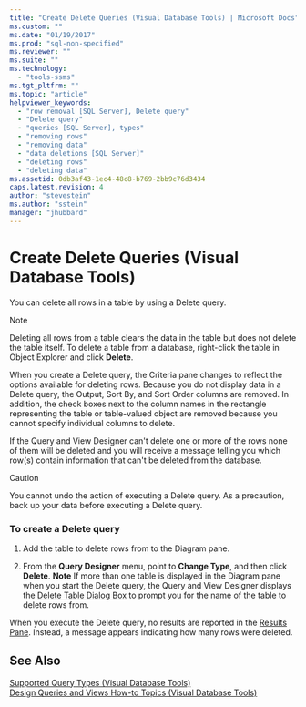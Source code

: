 ```yaml
---
title: "Create Delete Queries (Visual Database Tools) | Microsoft Docs"
ms.custom: ""
ms.date: "01/19/2017"
ms.prod: "sql-non-specified"
ms.reviewer: ""
ms.suite: ""
ms.technology: 
  - "tools-ssms"
ms.tgt_pltfrm: ""
ms.topic: "article"
helpviewer_keywords: 
  - "row removal [SQL Server], Delete query"
  - "Delete query"
  - "queries [SQL Server], types"
  - "removing rows"
  - "removing data"
  - "data deletions [SQL Server]"
  - "deleting rows"
  - "deleting data"
ms.assetid: 0db3af43-1ec4-48c8-b769-2bb9c76d3434
caps.latest.revision: 4
author: "stevestein"
ms.author: "sstein"
manager: "jhubbard"
---
```

# Create Delete Queries (Visual Database Tools)
You can delete all rows in a table by using a Delete query.  
  
> [!NOTE]  
> Deleting all rows from a table clears the data in the table but does not delete the table itself. To delete a table from a database, right-click the table in Object Explorer and click **Delete**.  
  
When you create a Delete query, the Criteria pane changes to reflect the options available for deleting rows. Because you do not display data in a Delete query, the Output, Sort By, and Sort Order columns are removed. In addition, the check boxes next to the column names in the rectangle representing the table or table-valued object are removed because you cannot specify individual columns to delete.  
  
If the Query and View Designer can't delete one or more of the rows none of them will be deleted and you will receive a message telling you which row(s) contain information that can't be deleted from the database.  
  
> [!CAUTION]  
> You cannot undo the action of executing a Delete query. As a precaution, back up your data before executing a Delete query.  
  
### To create a Delete query  
  
1.  Add the table to delete rows from to the Diagram pane.  
  
2.  From the **Query Designer** menu, point to **Change Type**, and then click **Delete**. **Note** If more than one table is displayed in the Diagram pane when you start the Delete query, the Query and View Designer displays the [Delete Table Dialog Box](../../ssms/visual-db-tools/delete-table-dialog-box-visual-database-tools.md) to prompt you for the name of the table to delete rows from.  
  
When you execute the Delete query, no results are reported in the [Results Pane](../../ssms/visual-db-tools/results-pane-visual-database-tools.md). Instead, a message appears indicating how many rows were deleted.  
  
## See Also  
[Supported Query Types &#40;Visual Database Tools&#41;](../../ssms/visual-db-tools/supported-query-types-visual-database-tools.md)  
[Design Queries and Views How-to Topics &#40;Visual Database Tools&#41;](../../ssms/visual-db-tools/design-queries-and-views-how-to-topics-visual-database-tools.md)  
  
